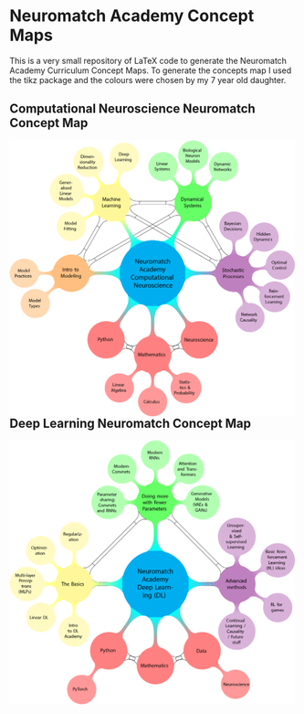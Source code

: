 # Neuromatch Academy Concept Maps
This is a very small repository of LaTeX code to generate the Neuromatch Academy Curriculum Concept Maps.
To generate the concepts map I used the tikz package and the colours were chosen by my 7 year old daughter.

## Computational Neuroscience Neuromatch Concept Map
<img src="NMA_CompNeuro_Map.png"
     alt="NMA Comp Neuro Concept Map"
     style="float: left; margin-right: 10px;" width="500" />
## Deep Learning Neuromatch Concept Map
<img src="NMA_DeepLearning_Map.png"
     alt="NMA Deep Learning Concept Map"
     style="float: left; margin-right: 10px;" width="500" />

```python

```
